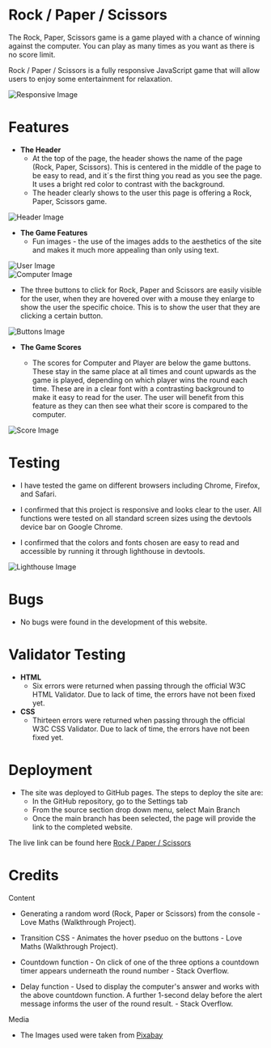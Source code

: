 # Rock / Paper / Scissors

The Rock, Paper, Scissors game is a game played with a chance of winning against the computer. You can play as many times as you want as there is no score limit.

Rock / Paper / Scissors is a fully responsive JavaScript game that will allow users to enjoy some entertainment for relaxation.

![Responsive Image](/assets/images/responsive.png)

# Features

* **The Header**
    * At the top of the page, the header shows the name of the page (Rock, Paper, Scissors). This is centered in the middle of the page to be easy to read, and it´s the first thing you read as you see the page. It uses a bright red color to contrast with the background.
    * The header clearly shows to the user this page is offering a Rock, Paper, Scissors game.

![Header Image](/assets/images/header.jpg)

* **The Game Features**
   * Fun images - the use of the images adds to the aesthetics of the site and makes it much more appealing than only using text. 

![User Image](/assets/images/user.png)    
![Computer Image](/assets/images/computer.png)
   
   * The three buttons to click for Rock, Paper and Scissors are easily visible for the user, when they are hovered over with a mouse they enlarge to show the user the specific choice. This is to show the user that they are clicking a certain button. 

![Buttons Image](/assets/images/buttons.jpg)

* **The Game Scores**

    * The scores for Computer and Player are below the game buttons. These stay in the same place at all times and count upwards as the game is played, depending on which player wins the round each time. These are in a clear font with a contrasting background to make it easy to read for the user. The user will benefit from this feature as they can then see what their score is compared to the computer.

![Score Image](/assets/images/score.jpg)    

# Testing

* I have tested the game on different browsers including Chrome, Firefox, and Safari. 

* I confirmed that this project is responsive and looks clear to the user. All functions were tested on all standard screen sizes using the devtools device bar on Google Chrome.

* I confirmed that the colors and fonts chosen are easy to read and accessible by running it through lighthouse in devtools.

![Lighthouse Image](/assets/images/lighthouse.jpg) 


# Bugs
* No bugs were found in the development of this website. 

# Validator Testing
* **HTML**
    * Six errors were returned when passing through the official W3C HTML Validator. Due to lack of time, the errors have not been fixed yet.
* **CSS**
    * Thirteen errors were returned when passing through the official W3C CSS Validator. Due to lack of time, the errors have not been fixed yet.

# Deployment

* The site was deployed to GitHub pages. The steps to deploy the site are:
    * In the GitHub repository, go to the Settings tab
    * From the source section drop down menu, select Main Branch
    * Once the main branch has been selected, the page will provide the link to the completed website.

The live link can be found here [Rock / Paper / Scissors](https://franzdev8.github.io/rock-paper-scissors/)    

# Credits

Content

* Generating a random word (Rock, Paper or Scissors) from the console - Love Maths (Walkthrough Project).

* Transition CSS - Animates the hover pseduo on the buttons - Love Maths (Walkthrough Project).

* Countdown function - On click of one of the three options a countdown timer appears underneath the round number - Stack Overflow.

* Delay function - Used to display the computer's answer and works with the above countdown function. A further 1-second delay before the alert message informs the user of the round result. - Stack Overflow.

Media

* The Images used were taken from [Pixabay](https://pixabay.com/de/)


